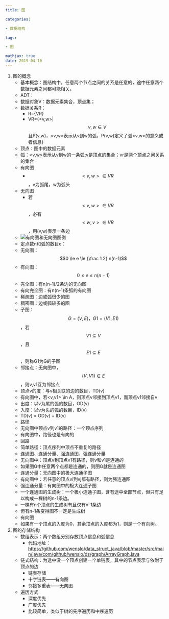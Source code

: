```yaml
---
title: 图

categories: 

- 数据结构

tags: 

- 图

mathjax: true
date: 2019-04-16
---
```


1. 图的概念
   *  基本概念：图结构中，任意两个节点之间的关系是任意的，途中任意两个数据元素之间都可能相关。
   *  ADT：
     * 数据对象V：数据元素集合，顶点集；
     * 数据关系R：
       * R={VR}
       * VR={<v,w>| $$v,w \in V$$ 且P(v,w)，<v,w>表示从v到w的弧，P(v,w)定义了弧<v,w>的意义或者信息}
   *  顶点：图中的数据元素
   *  弧：<v,w>表示从v到w的一条弧;v是顶点的集合；vr是两个顶点之间关系的集合
     * 有向图
       * $$<v,w> \in VR$$，v为弧尾，w为弧头
     * 无向图
       * 若$$<v,w> \in VR$$，必有$$<w,v> \in VR$$，用(v,w)表示一条边
     * ![有向图和无向图图例](https://wenslo-blog.oss-cn-beijing.aliyuncs.com/Data%20Structures%20and%20Algorithms/Graph/01.png)
   *  定点数n和弧的数目e：
     * 无向图：$$0 \le e \le {\frac 1 2} n(n-1)$$
     * 有向图：$$0 \le e \le  n(n-1)$$
   *  完全图：有n(n-1)/2条边的无向图
   *  有向完全图：有n(n-1)条弧的有向图
   *  稀疏图：边或弧很少的图
   *  稠密图：边或弧较多的图
   *  子图：$$G=(V,{E})，G1=(V1,{E1})$$，若$$V1 \subseteq V$$，且$$E1 \subseteq E$$，则称G1为G的子图
   *  邻接点：无向图中，$$(V,V1) \in E$$，则v,v1互为邻接点
   *  顶点v的度：与v相关联的边的数目，TD(v)
   *  有向图中，若<v,v1> \in A，则顶点v邻接到顶点v1，而顶点v1邻接自v
     * 出度：以v为尾的弧的数目，OD(v)
     * 入度：以v为头的弧的数目，ID(v)
     * TD(v) = OD(v) + ID(v)
   *  路径
     * 无向图中顶点v到v1的路径：一个顶点序列
     * 有向图中，路径也是有向的
     * 回路
     * 简单路径：顶点序列中顶点不重复的路径
   *  连通图、连通分量、强连通图、强连通分量
     * 无向图中：顶点v到顶点v1有路径，则v和v1是连通的
     * 如果图G中任意两个点都是连通的，则图G就是连通图
     * 连通分量：无向图中的极大连通子图
     * 有向图中：若任意的顶点vi到vj都有路径，则为强连通图
     * 强连通分量：有向图中的极大连通子图
   *  一个连通图的生成树：一个极小连通子图，含有途中全部节点，但只有足以构成一棵树的n-1条边。
     * 一棵有n个顶点的生成树有且仅有n-1条边
     * 但有n-1条变得图不一定是生成树
   *  有向图
     * 如果有一个顶点的入度为0，其余顶点的入度都为1，则是一个有向树。
2. 图的存储结构
   * 数组表示：两个数组分别存放顶点信息和弧信息
     * 代码地址：https://github.com/wenslo/data_struct_java/blob/master/src/main/java/com/github/wenslo/ds/graph/ArrayGraph.java
   * 链式结构：为途中没一个顶点创建一个单链表，其中的节点表示与依附于顶点的边
     * 链表存储
     * 十字链表——有向图
     * 邻接多重表——无向图
   * 遍历方式
     * 深度优先
     * 广度优先
     * 比较简单，类似于树的先序遍历和中序遍历

